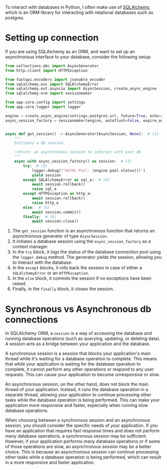 To interact with databases in Python, I often make use of [SQLAlchemy](sqlalchemy.md), which is an ORM library for
interacting with relational databases such as postgres.

# Setting up connection

If you are using SQLAlchemy as an ORM, and want to set up an asynchronous interface to your database, consider the
following setup:

```python
from collections.abc import AsyncGenerator
from http.client import HTTPException

from fastapi.encoders import jsonable_encoder
from sqlalchemy.exc import SQLAlchemyError
from sqlalchemy.ext.asyncio import AsyncSession, create_async_engine
from sqlalchemy.orm import sessionmaker

from app.core.config import settings
from app.core.logger import logger

engine = create_async_engine(settings.postgres_url, future=True, echo=settings.debug, json_serializer=jsonable_encoder)
async_session_factory = sessionmaker(engine, autoflush=False, expire_on_commit=False, class_=AsyncSession)


async def get_session() -> AsyncGenerator[AsyncSession, None]:  # (1)
    """
    Initiates a db session.

    :return: an asynchronous session to interact with your db
    """
    async with async_session_factory() as session:  # (2)
        try:  # (3)
            logger.debug(f"ASYNC Pool: {engine.pool.status()}")
            yield session
        except SQLAlchemyError as sql_e:  # (4)
            await session.rollback()
            raise sql_e
        except HTTPException as http_e:
            await session.rollback()
            raise http_e
        else:  # (5)
            await session.commit()
        finally:  # (6)
            await session.close()

```

1. The `get_session` function is an asynchronous function that returns an asynchronous generator of type `AsyncSession`.
2. It initiates a database session using the `async_session_factory` as a context manager.
3. In the `try` block, it logs the status of the database connection pool using the `logger.debug` method. The generator
   yields the session, allowing you to interact with the database.
4. In the `except` blocks, it rolls back the session in case of either a `SQLAlchemyError` or an `HTTPException`.
5. In the `else` block, it commits the session if no exceptions have been raised.
6. Finally, in the `finally` block, it closes the session.

# Synchronous vs Asynchronous db connections

In SQLAlchemy ORM, a `session` is a way of accessing the database and running database operations (such as querying,
updating, or deleting data). A session acts as a bridge between your application and the database.

A synchronous session is a session that blocks your application's main thread while it's waiting for a database
operation to complete. This means that while your application is waiting for the database operation to complete, it
cannot perform any other operations or respond to any user requests. This can cause your application to become
unresponsive or slow.

An asynchronous session, on the other hand, does not block the main thread of your application. Instead, it runs the
database operation in a separate thread, allowing your application to continue processing other tasks while the database
operation is being performed. This can make your application more responsive and faster, especially when running slow
database operations.

When choosing between a synchronous session and an asynchronous session, you should consider the specific needs of your
application. If you have an application that requires fast response times and does not perform many database operations,
a synchronous session may be sufficient. However, if your application performs many database operations or if some of
those operations are slow, an asynchronous session may be a better choice. This is because an asynchronous session can
continue processing other tasks while a database operation is being performed, which can result in a more responsive and
faster application.
